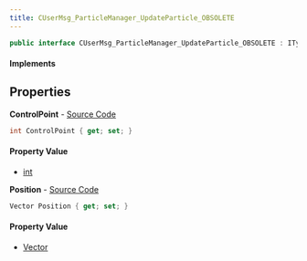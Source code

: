 ```yaml
---
title: CUserMsg_ParticleManager_UpdateParticle_OBSOLETE
---
```


```csharp
public interface CUserMsg_ParticleManager_UpdateParticle_OBSOLETE : ITypedProtobuf<CUserMsg_ParticleManager_UpdateParticle_OBSOLETE>, INativeHandle
```

#### Implements

## Properties

**ControlPoint** - [Source Code](https://github.com/swiftly-solution/swiftlys2/blob/main/managed/src/SwiftlyS2.Generated/Protobufs/Interfaces/CUserMsg_ParticleManager_UpdateParticle_OBSOLETE.cs#L13)

```csharp
int ControlPoint { get; set; }
```

#### Property Value

- [int](https://learn.microsoft.com/dotnet/api/system.int32)

**Position** - [Source Code](https://github.com/swiftly-solution/swiftlys2/blob/main/managed/src/SwiftlyS2.Generated/Protobufs/Interfaces/CUserMsg_ParticleManager_UpdateParticle_OBSOLETE.cs#L16)

```csharp
Vector Position { get; set; }
```

#### Property Value

- [Vector](/docs/api/shared/natives/vector)

